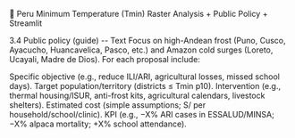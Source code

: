 🧊 Peru Minimum Temperature (Tmin) Raster Analysis + Public Policy + Streamlit

3.4 Public policy (guide) -- Text
Focus on high-Andean frost (Puno, Cusco, Ayacucho, Huancavelica, Pasco, etc.) and Amazon cold surges (Loreto, Ucayali, Madre de Dios). For each proposal include:

Specific objective (e.g., reduce ILI/ARI, agricultural losses, missed school days).
Target population/territory (districts ≤ Tmin p10).
Intervention (e.g., thermal housing/ISUR, anti-frost kits, agricultural calendars, livestock shelters).
Estimated cost (simple assumptions; S/ per household/school/clinic).
KPI (e.g., −X% ARI cases in ESSALUD/MINSA; −X% alpaca mortality; +X% school attendance).


